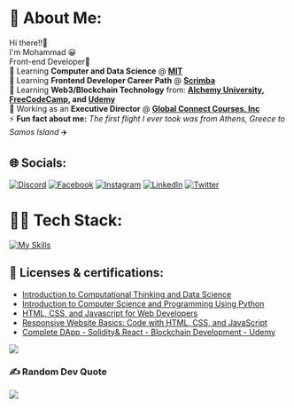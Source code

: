 # 💫 About Me:

Hi there!!👋<br>I'm Mohammad 😀<br>Front-end Developer🥳<br>
🌱 Learning **Computer and Data Science** @ **[MIT](https://emergingtalent.mit.edu/)**<br>
🌱 Learning **Frontend Developer Career Path** @ **[Scrimba](https://scrimba.com/learn/frontend)**<br>
🌱 Learning **Web3/Blockchain Technology** from: **[Alchemy University](https://university.alchemy.com/home), [FreeCodeCamp](https://www.youtube.com/watch?v=gyMwXuJrbJQ), and [Udemy](https://www.udemy.com/)**<br>
💼 Working as an **Executive Director** @ **[Global Connect Courses, Inc](https://www.globalconnectcourses.com/the-team)**<br>
⚡ **Fun fact about me:** *The first flight I ever took was from Athens, Greece to Samos Island* ✈️

## 🌐 Socials:

[![Discord](https://img.shields.io/badge/Discord-%237289DA.svg?logo=discord&logoColor=white)](https://discord.gg/#4488) [![Facebook](https://img.shields.io/badge/Facebook-%231877F2.svg?logo=Facebook&logoColor=white)](https://facebook.com/https://web.facebook.com/mohammed.alasly.1/) [![Instagram](https://img.shields.io/badge/Instagram-%23E4405F.svg?logo=Instagram&logoColor=white)](https://instagram.com/mohammad_alasli) [![LinkedIn](https://img.shields.io/badge/LinkedIn-%230077B5.svg?logo=linkedin&logoColor=white)](https://linkedin.com/in/mohammedalasli) [![Twitter](https://img.shields.io/badge/Twitter-%231DA1F2.svg?logo=Twitter&logoColor=white)](https://twitter.com/mohamad_alasli)

# 👨‍💻 Tech Stack:

[![My Skills](https://skillicons.dev/icons?i=js,html,css,react,git,bootstrap,tailwind,vite,nodejs,nextjs,ts,firebase,py,solidity)](https://skillicons.dev)

## 📜 Licenses & certifications:
- [Introduction to Computational Thinking and Data Science](https://courses.edx.org/certificates/c026b100bb4d4bd58aff2c13913e281a)
- [Introduction to Computer Science and Programming Using Python](https://courses.edx.org/certificates/eb7038e2e651456998377902dab700ca)
- [HTML, CSS, and Javascript for Web Developers](https://coursera.org/share/fe7bc788e4001d4d2c9829380e2fa1bf)
- [Responsive Website Basics: Code with HTML, CSS, and JavaScript](https://coursera.org/share/c6b53dce4e3853b215b63e7c389613eb)
- [Complete DApp - Solidity& React - Blockchain Development - Udemy](https://www.udemy.com/certificate/UC-24b8f495-169e-4cb5-936a-c9fa93c191f6/)



[![](https://gtce.itsvg.in/api?username=mohamad_alasli)](https://github.com/VishwaGauravIn/github-twitter-card-embed)

### ✍️ Random Dev Quote

![](https://quotes-github-readme.vercel.app/api?type=horizontal&theme=radical)
